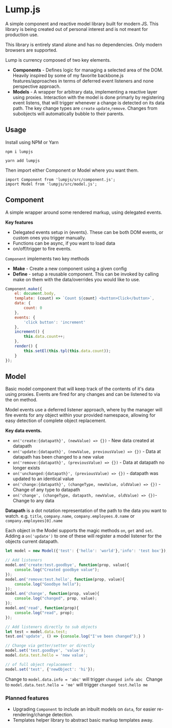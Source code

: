 # Lump.js

A simple component and reactive model library built for modern JS. 
This library is being created out of personal interest and is not meant for production use. 

This library is entirely stand alone and has no dependencies. Only modern browsers are supported.

Lump is currency composed of two key elements.

 - **Components** - Defines logic for managing a selected area of the DOM. Heavily inspired by some of my favorite backbone.js features/approaches in terms of deferred event listeners and none perspective approach. 
 - **Models** - A wrapper for arbitrary data, implementing a reactive layer using proxies. Interaction with the model is done primarly by registering event listens, that will trigger whenever a change is detected on its data path. The key change types are `create` `update`,`remove`. Changes from subobjects will automatically bubble to their parents.


## Usage

Install using NPM or Yarn

```
npm i lumpjs
```
```
yarn add lumpjs
```

Then import either Component or Model where you want them.

```
import Component from 'lumpjs/src/component.js';
import Model from 'lumpjs/src/model.js';
```

## Component
A simple wrapper around some rendered markup, using delegated events.

**Key features**
* Delegated events setup in {events}. These can be both DOM events, or custom ones you trigger manually.
* Functions can be async, if you want to load data
* on/off/trigger to fire events.

`Component` implements two key methods
* **Make** - Create a new component using a given config
* **Define** - setup a reusable component. This can be invoked by calling make on them with the data/overrides you would like to use.

```js     
Component.make({
    el: document.body,
    template: (count) => `Count ${count} <button>Click</button>`,
    data: {
        count: 0
    }, 
    events: {
        'click button': 'increment'
    },
    increment() { 
        this.data.count++; 
    },
    render() {
        this.setEl(this.tpl(this.data.count));
    }
});
```

## Model
Basic model component that will keep track of the contents of it's data using proxies. Events are fired for any changes and can be listened to via the on method.

Model events use a deferred listener approach, where by the manager will fire events for any object within your provided namespace, allowing for easy detection of complete object replacement. 

**Key data events.**

* `on('create:{datapath}', (newValue) => {})` - New data created at datapath
* `on('update:{datapath}', (newValue, previousValue) => {})` - Data at datapath has been changed to a new value
* `on('remove:{datapath}', (previousValue) => {})` - Data at datapath no longer exists
* `on('unchanged:{datapath}', (previousValue) => {})` - datapath was updated to an identical value
* `on('change:{datapath}', (changeType, newValue, oldValue) => {})` - Change of any type to datapath
* `on('change', (changeType, datapath, newValue, oldValue) => {})`- Change to any data

**Datapath** is a dot notation representation of the path to the data you want to watch.
e.g. `title`, `company.name`, `company.employees.0.name` or `company.employees[0].name`

Each object in the Model supports the magic methods `on`, `get` and `set`. Adding a `on('update')` to one of these will register a model listener for the objects current datapath.

```js
let model = new Model({'test': {'hello': 'world'},'info': 'test box'});

// Add listeners
model.on('create:test.goodbye', function(prop, value){
    console.log("Created goodbye value");
});
model.on('remove:test.hello', function(prop, value){
    console.log("Goodbye hello");
});
model.on('change', function(prop, value){
    console.log("changed", prop, value);
});
model.on('read', function(prop){
    console.log("read", prop);
});

// Add listeners directly to sub objects
let test = model.data.test;
test.on('update', () => {console.log("I've been changed");} )

// Change via getter/setter or directly
model.set('test.goodbye', 'value');
model.data.test.hello = 'new value';

// of full object replacement 
model.set('test', {'newObject': 'hi'});
 ```
Change to `model.data.info = 'abc'` will trigger `changed info abc `
Change to `model.data.test.hello = 'me'` will trigger `changed test.hello me`

### Planned features

 * Upgrading `Component` to include an inbuilt models on `data`, for easier re-rendering/change detection.
 * Templates helper library to abstract basic markup templates away.


